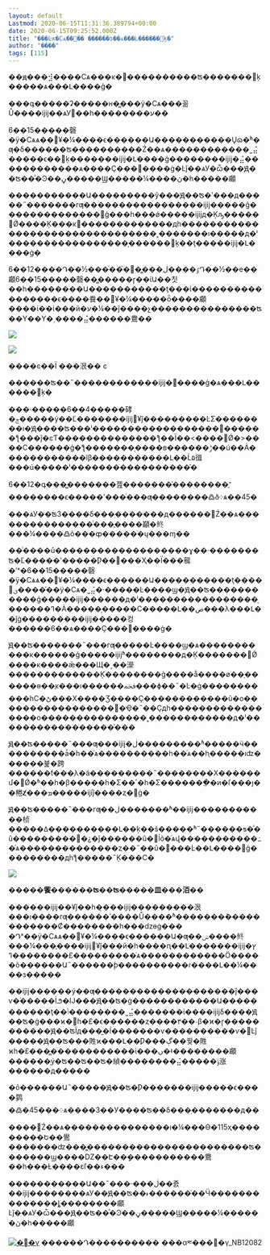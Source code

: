 ```yaml
---
layout: default
Lastmod: 2020-06-15T11:31:36.389794+00:00
date: 2020-06-15T09:25:52.000Z
title: "���Ŀκ�Сѧ��׹�� ������ʦ��ѧ���Լ������޸ķ�"
author: "����"
tags: [115]
---
```


��ԭ���⣺����Сѧ���κ�׹����������ʦ�������޸ķ�����ѧ���Լ����ģ�

���գ�����ʡ�����н�̳���ӱ�Сѧ���꼶Ů����ĳĳ��ѧУ׹��һ��������ע��

6��15�����磬�ӱ�Сѧѧ��׹¥�¼����ϵ������Ա�����������Ųɷ�ʱ�ƣ�δ������ʦ����������Ź��ѧ������������˽⣬�����ϵ��޸ķ�������ĳĳ�Լ����ģ��������ĳĳ�⣬������������ѧ����Ҫ���޸����ġ�Ŀǰ��ѧУ�ѽ���Ԭ��ʦ��ͣ�Ͽ��ڼ�����Ϣ�����¼����ڽ�һ�����顣

�����������Ա���������ŷ���Ԭ��ʦ�ʹ���д�����˵�������гƣ�����������������ĳĳ�����ģ��������������޸ģ���һ���ǿ�����ĳĳд�Ķԡ�����׹Ǿ����Ķ���к󣬸�������������дһ��������������������������������˳�������ı�����д�ˡ�����������������֣������޸ķ��ţ�����ĳĳ�Լ����ġ�

6��12����Դ��½���ͨ��֮�󣬽�̳���ٷ����ڶԴ��½��е��顣6��15�����磬��̳�����ɼ��ίԱ��칫��һ��������Ա�����������ţ���ί�����������������ϵ����飬��׹¥�¼�����ȫ����顣����ί��ί���й�ע�¼��ĵ����չ���������������ʦ��Υ��Υ�͵����⣬������鴦��

![](https://images.weserv.nl/?url=https%3A//cms-bucket.ws.126.net/2020/0615/ac2e0bdbj00qbyn7z002nc000go00ncc.jpg)

![](https://images.weserv.nl/?url=https%3A//cms-bucket.ws.126.net/2020/0615/6f04a5a2j00qbyn7z001cc000go00atc.jpg)

����ͼ��Ϊ ���泿�� ͼ

������ʦ��˵������������ĳĳ�޸����ģ�ѧ���Լ������޸ķ�

���·�����6��4�����硣�ݼ�����ý��Ľ�������ĳĳ׹¥ǰ���������ĿΣ��������ı�Ԭ����ʦ���ˡ������������������������ƪ���ĵ�ͼƬ��������������ƪ��Ϊ��<����׹Ǿ�>����С������ģ�ƪ�������֣����в������ݱ��ú��Ȧ������������ĩβ�����������Լ��Ĺ۵㣬���ú�����ˡ�����������������֡�

6��12�գ���̳�������졢�������֡��������־ֳ��������ϵ�����ʹ���ͨ���ƣ��������߷ð༶ѧ��45����ѧУ��ʦ3����δ���ֵ�������д������Ź��ѧ���������������ͨ���ֳ����顢�鿴���¼����߷õ���ȹ������ų���ɱ��

��ͨ����û�������������������ɣ��·�������ʦ�Ľ�����ʽ�����Ƿ��׵���Ҳ��Ϊ���㡣�ʹˣ�6��15�����磬 �ӱ�Сѧѧ��׹¥�¼����ϵ������Ա�����������ţ����򵱵ؽ����֡��ӱ�Сѧ�˽⣬�·�����Ŀ����ϣ�Ԭ��ʦ�����������ģ�����ĳĳ������ֻд�ˡ�����������������֣������ߣ�Ȧ�����֣�����С�����Լ��ص���λ���Լ��ĵġ���������ĳĳ�����컹������6��ѧ����Ҫ���޸����ġ�

Ԭ��ʦ�������˵���гƣ�����Ŀ����ϣ�ѧ�����������ĸ������ģ�����ĳĳʱ��������д�Ķ�������׹Ǿ����ĸ����ǣ���Щ�˱��濴�������������Ķ��������ģ����ǻ����ø��ָ������ɵ��ֶκ���ı������ﵽ���ɸ��˵�Ŀ�ġ�����������һС�ڻ���Χ����Ʒ����Ҫ������������û�о������������������Ҿ�˵��Ҫдһ�����������������о���������������˳������������д�ˡ�����������������֡���

Ԭ��ʦ�����˵���ƣ���ĳĳ�ڶ���������ʱ�����ӵ����������ǡ�һ��ͬѧ����������һ��ͬѧ��һ֧�����ıʣ������뷽�跨������ƭ���ֶλ�á���������˵��������Χ������մ�׹Ǿ�ʱ��һ�β����ִ�һ�Σ��ٴ�һ�Σ������ּ�ֲ�и�ľ���ȷ��棬ȥ̸̸���ܡ�����ĳĳ֮����ȥ�޸ġ�

Ԭ��ʦ�����˵���гƣ��ڶ�������ʱ��ĳĳ�����������桢�����ߡ����������Լ��ķ��š�����ʱ˵������ƽ�ͣ�û����������¿�ǰ������û�޸ĺõ�ͬѧվ�����������߸�ͬѧ��������������ȥ��˵��û�޸���Ŀ��Լ����޸ģ���������дһƪ�����˵Ķ���С�

![](https://images.weserv.nl/?url=https%3A//cms-bucket.ws.126.net/2020/0615/dab5a394p00qbyn7z00m3c000u001lvc.png)

**�����飺������ʦ��ʦ�����⽫���洦��**

������ĳĳ��¥ǰ��һ�̣���ĳĳ���������泿���ı����гƣ������ʾ����Ů����ʱ�������ܳ������������Ȼ��������һ���ǳɵġ��� �Դˣ��ӱ�Сѧѧ��׹¥�¼����ϵ������Ա�ƣ��ݾ����鿴���¼���֪����ĳĳ׹¥ǰ���й�һ����ԥ��Լ�������ĳĳץ�������£��������ߣ���ͬѧ������������Ӧ�����õ������Ա˵������ϸ����������ɾ����Լ��¼����з�����

��ĳĳ������ý��ƣ��������������������ĵ���ѵ�࣬�����İ౨�Ĳ���Ԭ��ʦ�ġ������������Ա�����������ţ��ݳ��������˽⣬�������ἰ����ĳĳδ����Ԭ��ʦ�ġ���ϰ�ࡱһ�£�ϵ������ȥ����٣��˴β�ϰ�ɼ�����������Ԭ��ʦΪд���̰�ĺ�������ѵ����������ѵ�ࡣĿǰ�����Ԭ��ʦ���貹ϰ���Լ��Ƿ���ڳ��꿪�貹ϰһ�£���̳������������ί���ں�ʵ��������顣������ָý�ʦ��ʦ��ʦ�緽��������⣬�����ݹ涨������д�����

�õ������Ա˵�����Ԭ��ʦ�Ƿ��ִ�����ĳĳ�����ϵ����鹲�߷�45���༶ѧ����3��У����ʦ��δ���ֵ�������д������Ź��ѧ���������������ı�¼���ϴ�115ҳ���������Ե��鷽�������ʣ���̳�����������������������ʦ�������ϣ����Ǳ��Է��ܾ�����������鴦��һ���Ƚ����εľ��ء���

�����������Ա��˵���·���ڶ��죬��ĳĳ��������ѧУ��Ԭ��ʦ��˫������֫��Ӵ��������������ȴ��������顣Ŀǰ��ѧУ�ѽ���Ԭ��ʦ��ͣ�Ͽ��ڼ�����Ϣ�����¼������ڽ�һ�����顣

 [![�޳�γ](https://images.weserv.nl/?url=https%3A//static.ws.126.net/cnews/css13/img/end_news.png)](http://news.163.com/) ������Դ���������� ���α༭���޳�γ\_NB12082

